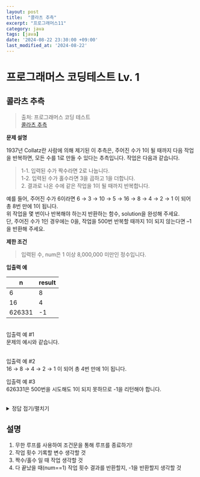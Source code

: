```yaml
---
layout: post
title:  "콜라츠 추측"
excerpt: "프로그래머스11"
category: java
tags: [java]
date: '2024-08-22 23:30:00 +09:00'
last_modified_at: '2024-08-22'
---
```


# 프로그래머스 코딩테스트 Lv. 1

## 콜라츠 추측

> 출처: 프로그래머스 코딩 테스트<br> 
> [콜라츠 추측](https://school.programmers.co.kr/learn/courses/30/lessons/12943#) <br>

**문제 설명**<br>

1937년 Collatz란 사람에 의해 제기된 이 추측은, 주어진 수가 1이 될 때까지 다음 작업을 반복하면, 모든 수를 1로 만들 수 있다는 추측입니다. 작업은 다음과 같습니다.<br>

> 1-1. 입력된 수가 짝수라면 2로 나눕니다.<br> 
> 1-2. 입력된 수가 홀수라면 3을 곱하고 1을 더합니다.<br>
> 2. 결과로 나온 수에 같은 작업을 1이 될 때까지 반복합니다.<br>

예를 들어, 주어진 수가 6이라면 6 → 3 → 10 → 5 → 16 → 8 → 4 → 2 → 1 이 되어 총 8번 만에 1이 됩니다.<br>
위 작업을 몇 번이나 반복해야 하는지 반환하는 함수, solution을 완성해 주세요.<br>
단, 주어진 수가 1인 경우에는 0을, 작업을 500번 반복할 때까지 1이 되지 않는다면 –1을 반환해 주세요.

**제한 조건**
> 입력된 수, num은 1 이상 8,000,000 미만인 정수입니다.<br>


**입출력 예**

| n      | result |
| ------ | ------ |
| 6      | 8      |
| 16     | 4      |
| 626331 | -1     |


<br>
입출력 예 #1<br>
문제의 예시와 같습니다.<br>
<br>

입출력 예 #2<br>
16 → 8 → 4 → 2 → 1 이 되어 총 4번 만에 1이 됩니다.<br>

입출력 예 #3<br>
626331은 500번을 시도해도 1이 되지 못하므로 -1을 리턴해야 합니다.<br><br>


<details>
<summary>정답 접기/펼치기</summary>
<div markdown="1">

```java

class Solution {
    public int solution(long num) {
        int answer = 0; 
        
        while (true) {
            if (num == 1 || answer >= 500) break;
            
            answer++;
            
            if (num % 2 == 0) num = num / 2;
            else num = num * 3 + 1;
        }
        return (num == 1) ? answer : -1;
    }
}

```

</div>
</details>



## 설명

1. 무한 루프를 사용하여 조건문을 통해 루프를 종료하기!<br>
2. 작업 횟수 기록할 변수 생각할 것<br>
3. 짝수/홀수 일 때 작업 생각할 것<br>
4. 다 끝났을 때(num==1) 작업 횟수 결과를 반환할지, -1을 반환할지 생각할 것<br>